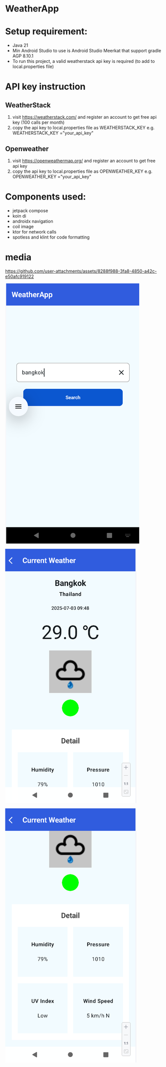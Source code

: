 # WeatherApp

# Setup requirement:
- Java 21
- Min Android Studio to use is Android Studio Meerkat that support gradle AGP 8.10.1
- To run this project, a valid weatherstack api key is required (to add to local.properties file)

# API key instruction
## WeatherStack
1. visit https://weatherstack.com/ and register an account to get free api key (100 calls per month)
2. copy the api key to local.properties file as WEATHERSTACK_KEY e.g. WEATHERSTACK_KEY ="your_api_key"

## Openweather
1. visit https://openweathermap.org/ and register an account to get free api key
2. copy the api key to local.properties file as OPENWEATHER_KEY e.g. OPENWEATHER_KEY ="your_api_key"



# Components used:
- jetpack compose
- koin di
- androidx navigation
- coil image
- ktor for network calls
- spotless and klint for code formatting

# media

https://github.com/user-attachments/assets/8288f988-3fa8-4850-a42c-e50afc919122

![home.png](assets/home.png)

![weather1.png](assets/weather1.png)

![weather2.png](assets/weather2.png)
